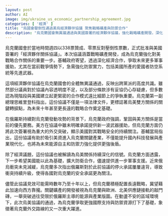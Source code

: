 ```yaml
---
layout: post
author: AI
image: img/ukraine_us_economic_partnership_agreement.jpg
categories: [ '經濟' ]
title: "烏國會壓倒性通過美烏經濟夥伴協議 聚焦戰略礦產與防禦合作"  
description: "烏克蘭國會無異議通過與美國簽署的經濟夥伴協議，強化戰略礦產開發，深化兩國戰略合作。基輔盼藉此吸引美資、推動產業現代化，並爭取更多軍事援助，作為對抗俄羅斯持續壓力的重要後盾。協議通過標誌著烏美關係再進一步，為能源自主與國家防禦鋪路。"
---
```

烏克蘭國會於當地時間週四以338票贊成、零票反對壓倒性票數，正式批准與美國簽署的「經濟夥伴關係協議」。本次協議涵蓋戰略礦產開發，成為烏克蘭強化對美戰略合作關係的重要一步。基輔政府寄望，透過深化經濟合作，爭取未來更多軍事援助，尤其在當前戰爭情勢下，急需強化防禦實力，包括美國所產的愛國者防空系統等先進武器。

這項經濟夥伴協議在烏克蘭國會的全體無異議通過，反映出跨黨派的高度共識。雖然部分議員對於協議內容透明度不足，以及部分條款涉有妥協仍心存疑慮，但多數認為現階段與美國建立起更緊密的合作模式遠比細節上的爭執重要。烏克蘭第一副總理思維里登科指出，這份協議不僅是一項法律文件，更標誌著烏美雙方關係的關鍵轉捩點，為未來十年甚至更長遠的戰略合作奠定基礎。

在俄羅斯持續對烏克蘭發動攻勢的背景下，烏克蘭政府強調，鞏固與美方關係是當前的優先要務。美方在協議中雖未明確承諾提供新一波武器援助，但烏克蘭方面仍將此次簽署視為重大的外交突破，顯示美國對其戰略安全的持續關注。基輔當局指出，這份協議有助於吸引美資進入烏克蘭關鍵產業，不僅能提升國內科技發展與產業現代化，也將為未來能源自主和防禦力強化提供更強後盾。

除了經濟議題，這份協議也被解讀為烏美關係持續深化的信號。烏克蘭方面透露，下一步希望美國能以此為基礎，擴大防衛合作，儘速提供進一步軍事支援。近來俄烏衝突未見減緩，烏克蘭多次指出俄羅斯對於此前協議的停火承諾屢屢違背，導致衝突持續升級，使得各國對烏克蘭的安全承諾更為關注。

儘管此協議見效可能需時數年乃至十年以上，但烏克蘭積極配置長遠戰略，冀望藉此加速向西方靠攏。關鍵礦產的開發被視為烏克蘭與歐洲、北美供應鏈接軌的敲門磚，一舉突破過往受限於俄羅斯主導的能源與產業版圖。在動盪不安的區域環境下，此次烏美協議的通過，為烏克蘭爭取更強國際支持與防禦資源打下了基礎，象徵著烏克蘭外交路線的又一次重大躍進。